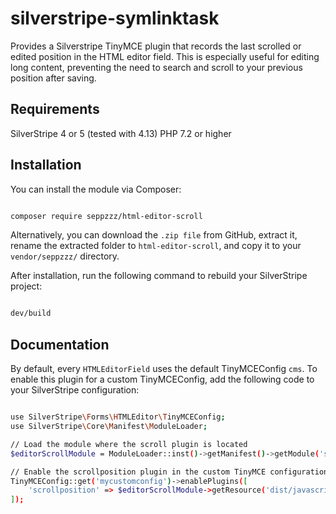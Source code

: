 # silverstripe-symlinktask

 Provides a Silverstripe TinyMCE plugin that records the last scrolled or edited position in the HTML editor field. This is especially useful for editing long content, preventing the need to search and scroll to your previous position after saving.
 
 
## Requirements

SilverStripe 4 or 5 (tested with 4.13)
PHP 7.2 or higher


## Installation

You can install the module via Composer:

```sh

composer require seppzzz/html-editor-scroll

```

Alternatively, you can download the `.zip file` from GitHub, extract it, rename the extracted folder to `html-editor-scroll`, 
and copy it to your `vendor/seppzzz/` directory.

After installation, run the following command to rebuild your SilverStripe project:


```sh

dev/build

```



## Documentation


By default, every `HTMLEditorField` uses the default TinyMCEConfig `cms`. To enable this plugin for a custom TinyMCEConfig, add the following code to your SilverStripe configuration:



```sh

use SilverStripe\Forms\HTMLEditor\TinyMCEConfig;
use SilverStripe\Core\Manifest\ModuleLoader;

// Load the module where the scroll plugin is located
$editorScrollModule = ModuleLoader::inst()->getManifest()->getModule('seppzzz/html-editor-scroll');

// Enable the scrollposition plugin in the custom TinyMCE configuration
TinyMCEConfig::get('mycustomconfig')->enablePlugins([
    'scrollposition' => $editorScrollModule->getResource('dist/javascript/mceplugin/editorscrollpos/scroll-pos-mce-plugin.js'),
]);

```
